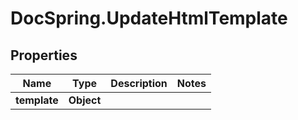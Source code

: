 # DocSpring.UpdateHtmlTemplate

## Properties

Name | Type | Description | Notes
------------ | ------------- | ------------- | -------------
**template** | **Object** |  | 


